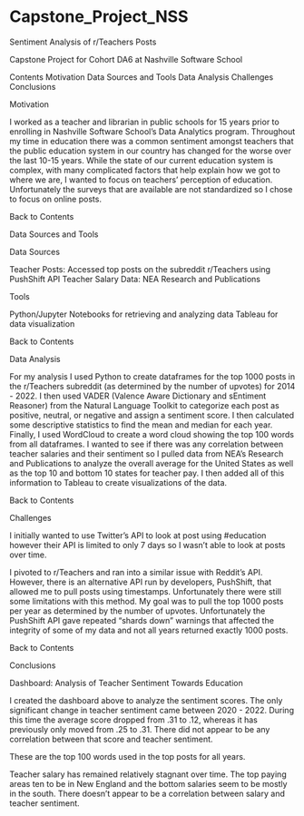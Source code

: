 # Capstone_Project_NSS

Sentiment Analysis of r/Teachers Posts

Capstone Project for Cohort DA6 at Nashville Software School

Contents
Motivation
Data Sources and Tools
Data Analysis
Challenges
Conclusions

Motivation

I worked as a teacher and librarian in public schools for 15 years prior to enrolling in Nashville Software School’s Data Analytics program. Throughout my time in education there was a common sentiment amongst teachers that the public education system in our country has changed for the worse over the last 10-15 years. While the state of our current education system is complex, with many complicated factors that help explain how we got to where we are, I wanted to focus on teachers’ perception of education. Unfortunately the surveys that are available are not standardized so I chose to focus on online posts.

Back to Contents

Data Sources and Tools

Data Sources

Teacher Posts: Accessed top posts on the subreddit r/Teachers using PushShift API
Teacher Salary Data: NEA Research and Publications

Tools

Python/Jupyter Notebooks for retrieving and analyzing data
Tableau for data visualization

Back to Contents

Data Analysis

For my analysis I used Python to create dataframes for the top 1000 posts in the r/Teachers subreddit (as determined by the number of upvotes) for 2014 - 2022. I then used VADER (Valence Aware Dictionary and sEntiment Reasoner) from the Natural Language Toolkit to categorize each post as positive, neutral, or negative and assign a sentiment score. I then calculated some descriptive statistics to find the mean and median for each year. Finally, I used WordCloud to create a word cloud showing the top 100 words from all dataframes. I wanted to see if there was any correlation between teacher salaries and their sentiment so I pulled data from NEA’s Research and Publications to analyze the overall average for the United States as well as the top 10 and bottom 10 states for teacher pay. I then added all of this information to Tableau to create visualizations of the data. 

Back to Contents

Challenges

I initially wanted to use Twitter’s API to look at post using #education however their API is limited to only 7 days so I wasn’t able to look at posts over time. 

I pivoted to r/Teachers and ran into a similar issue with Reddit’s API. However, there is an alternative API run by developers, PushShift, that allowed me to pull posts using timestamps. Unfortunately there were still some limitations with this method. My goal was to pull the top 1000 posts per year as determined by the number of upvotes. Unfortunately the PushShift API gave repeated “shards down” warnings that affected the integrity of some of my data and not all years returned exactly 1000 posts. 

Back to Contents

Conclusions

Dashboard: Analysis of Teacher Sentiment Towards Education 

I created the dashboard above to analyze the sentiment scores. The only significant change in teacher sentiment came between 2020 - 2022. During this time the average score dropped from .31 to .12, whereas it has previously only moved from .25 to .31. There did not appear to be any correlation between that score and teacher sentiment.



These are the top 100 words used in the top posts for all years.

Teacher salary has remained relatively stagnant over time. The top paying areas ten to be in New England and the bottom salaries seem to be mostly in the south. There doesn’t appear to be a correlation between salary and teacher sentiment. 
